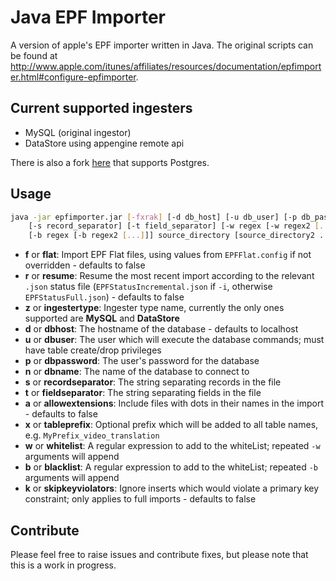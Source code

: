 Java EPF Importer
=================

A version of apple's EPF importer written in Java. The original scripts can be found at http://www.apple.com/itunes/affiliates/resources/documentation/epfimporter.html#configure-epfimporter.

## Current supported ingesters

- MySQL (original ingestor)
- DataStore using appengine remote api

There is also a fork [here](https://github.com/Cheers-Dev/JavaEPFImporter) that supports Postgres.

## Usage
```bash
java -jar epfimporter.jar [-fxrak] [-d db_host] [-u db_user] [-p db_password] [-n db_name]
    [-s record_separator] [-t field_separator] [-w regex [-w regex2 [...]]]
    [-b regex [-b regex2 [...]]] source_directory [source_directory2 ...]
```

- __f__ or __flat__: Import EPF Flat files, using values from `EPFFlat.config` if not overridden - defaults to false 
- __r__ or __resume__: Resume the most recent import according to the relevant `.json` status file (`EPFStatusIncremental.json` if `-i`, otherwise `EPFStatusFull.json`) - defaults to false
- __z__ or __ingestertype__: Ingester type name, currently the only ones supported are __MySQL__ and __DataStore__
- __d__ or __dbhost__: The hostname of the database - defaults to localhost
- __u__ or __dbuser__: The user which will execute the database commands; must have table create/drop privileges
- __p__ or __dbpassword__: The user's password for the database
- __n__ or __dbname__: The name of the database to connect to
- __s__ or __recordseparator__: The string separating records in the file
- __t__ or __fieldseparator__: The string separating fields in the file
- __a__ or __allowextensions__: Include files with dots in their names in the import - defaults to false
- __x__ or __tableprefix__: Optional prefix which will be added to all table names, e.g. `MyPrefix_video_translation`
- __w__ or __whitelist__: A regular expression to add to the whiteList; repeated `-w` arguments will append
- __b__ or __blacklist__: A regular expression to add to the whiteList; repeated `-b` arguments will append
- __k__ or __skipkeyviolators__: Ignore inserts which would violate a primary key constraint; only applies to full imports - defaults to false


## Contribute
Please feel free to raise issues and contribute fixes, but please note that this is a work in progress.
